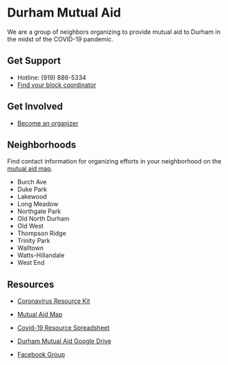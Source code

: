# Durham Mutual Aid
 We are a group of neighbors organizing to provide mutual aid to Durham in the midst of the COVID-19 pandemic.

## Get Support
- Hotline: (919) 886-5334
- [Find your block coordinator](https://www.google.com/maps/d/u/6/viewer?ll=36.00344142519591%2C-78.92092485&z=13&mid=1gP0wIxVpytj1V7N4JK-xG8O43rQnpm4y)

## Get Involved   
- [Become an organizer](https://docs.google.com/forms/d/e/1FAIpQLSfv31IL5Z0drfou4PzIj-GJidGXmKNw12JrXeoqIxTqNp8zPg/viewform)

## Neighborhoods
Find contact information for organizing efforts in your neighborhood on the [mutual aid map](https://www.google.com/maps/d/u/0/viewer?ll=36.0053002711679%2C-78.9187795762241&z=13&mid=1gP0wIxVpytj1V7N4JK-xG8O43rQnpm4y).

- Burch Ave
- Duke Park
- Lakewood
- Long Meadow
- Northgate Park
- Old North Durham
- Old West
- Thompson Ridge
- Trinity Park
- Walltown
- Watts-Hillandale
- West End

## Resources
- [Coronavirus Resource Kit](https://docs.google.com/document/d/1Rcan4C_e6OBFBI5bUn7MtYK74Ab-WarxyJmDvZUI_YA/preview)

- [Mutual Aid Map](https://www.google.com/maps/d/u/6/viewer?ll=36.00344142519591%2C-78.92092485&z=13&mid=1gP0wIxVpytj1V7N4JK-xG8O43rQnpm4y)

- [Covid-19 Resource Spreadsheet](https://docs.google.com/spreadsheets/d/1oASQ_jeqC578BvcTtRLv7mj59TVJlR3Mx1LSTXaNpr0/edit?ts=5e729f53#gid=1080129231)

- [Durham Mutual Aid Google Drive](https://drive.google.com/open?id=198-qqcBiat_jqHJP0CWmpfb6PZLPbZs4)

- [Facebook Group](https://www.facebook.com/groups/durhammutualaid/?multi_permalinks=142510123849515&notif_id=1585230408132059&notif_t=group_highlights)
